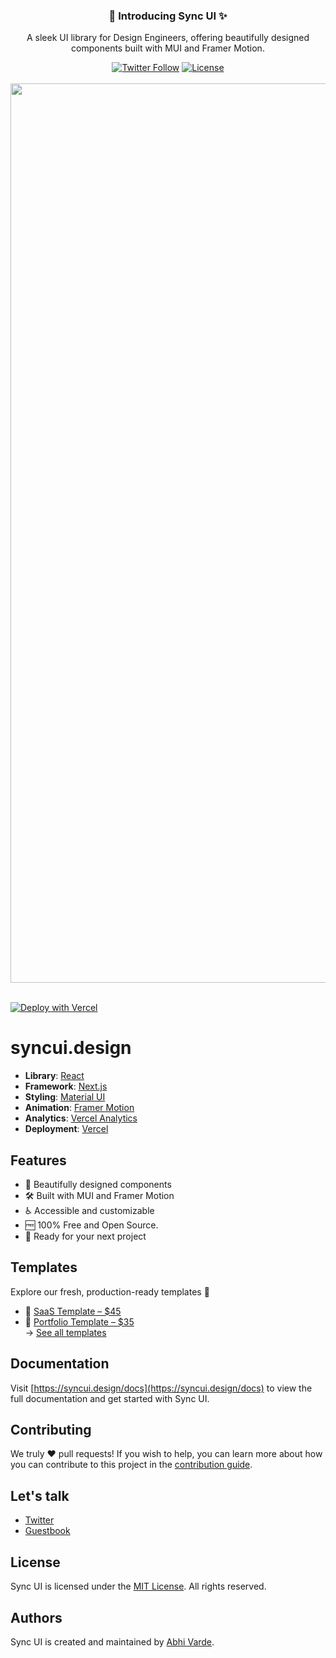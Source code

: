 <div align="center">
  <h3>🚀 Introducing Sync UI ✨</h3>
  <p>A sleek UI library for Design Engineers, offering beautifully designed components built with MUI and Framer Motion.</p>
  <a href="https://x.com/syncuidesign"><img alt="Twitter Follow" src="https://img.shields.io/twitter/follow/syncuidesign"></a>
  <a href="https://github.com/AbhiVarde/syncui/blob/main/LICENSE.md"><img alt="License" src="https://img.shields.io/badge/License-MIT-yellow.svg"></a>
  <br /> <br />
  <img width="1439" alt="default-og-image" src="https://github.com/user-attachments/assets/82d6e750-6a4c-41dd-9dc3-eed64631460d" />
  <br /> <br />
</div>

[![Deploy with Vercel](https://vercel.com/button)](https://vercel.com/new/clone?repository-url=https://github.com/AbhiVarde/abhivarde.in)

# syncui.design

- **Library**: [React](https://react.dev/)
- **Framework**: [Next.js](https://nextjs.org/)
- **Styling**: [Material UI](https://mui.com/)
- **Animation**: [Framer Motion](https://www.framer.com/motion/)
- **Analytics**: [Vercel Analytics](https://vercel.com/analytics)
- **Deployment**: [Vercel](https://vercel.com)

## Features

- 🎨 Beautifully designed components
- 🛠️ Built with MUI and Framer Motion
- ♿ Accessible and customizable
- 🆓 100% Free and Open Source.
- 🚀 Ready for your next project

## Templates

Explore our fresh, production-ready templates 🚀

- 🧩 [SaaS Template – $45](abhivarde.gumroad.com/l/saas-template-syncui)  
- 🎯 [Portfolio Template – $35](abhivarde.gumroad.com/l/portfolio-template-syncui)  
→ [See all templates](https://syncui.design/templates)

## Documentation

Visit [https://syncui.design/docs](https://syncui.design/docs) to view the full documentation and get started with Sync UI.

## Contributing

We truly ❤️ pull requests! If you wish to help, you can learn more about how you can contribute to this project in the [contribution guide](https://github.com/AbhiVarde/syncui/blob/main/CONTRIBUTING.md).

## Let's talk

- [Twitter](https://x.com/syncuidesign)
- [Guestbook](https://github.com/AbhiVarde/syncui/discussions)

## License

Sync UI is licensed under the [MIT License](http://choosealicense.com/licenses/mit/). All rights reserved.

## Authors

Sync UI is created and maintained by [Abhi Varde](https://www.abhivarde.in/).
